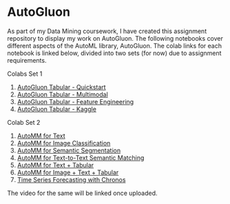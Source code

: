 # AutoGluon
As part of my Data Mining coursework, I have created this assignment repository to display my work on AutoGluon. The following notebooks cover different aspects of the AutoML library, AutoGluon. The colab links for each notebook is linked below, divided into two sets (for now) due to assignment requirements.

Colabs Set 1
1. [AutoGluon Tabular - Quickstart](https://colab.research.google.com/drive/1TVKsBkBA9_iSWnuRYvYtais_AdVsIx08?usp=sharing)
2. [AutoGluon Tabular - Multimodal](https://colab.research.google.com/drive/1Zn6MOTwVUmDnuF6mb2muyviloDs5NLeM?usp=sharing)
3. [AutoGluon Tabular - Feature Engineering](https://colab.research.google.com/drive/1qbvvnowApkdLPfrXgKkqsbuB6VEimVTF?usp=sharing)
4. [AutoGluon Tabular - Kaggle](https://colab.research.google.com/drive/1zL8dgkMT2b36slhegCsT2DpBADOx_CBJ?usp=sharing)

Colab Set 2
1. [AutoMM for Text](https://colab.research.google.com/drive/1koThWyJsF6K4-hwYXJGTLSJVeLfy0V8d?usp=sharing)
2. [AutoMM for Image Classification](https://colab.research.google.com/drive/17oFoo8u-JwC0QhlpgRsBng177FjV8pPJ?usp=sharing)
3. [AutoMM for Semantic Segmentation](https://colab.research.google.com/drive/1VfGYumO-gdPGJxKATRf32nv_5wLT4e2Z?usp=sharing)
4. [AutoMM for Text-to-Text Semantic Matching](https://colab.research.google.com/drive/12VCI_J0Kbb6jeLW_RHV2dgfx8-mToCT7?usp=sharing)
5. [AutoMM for Text + Tabular](https://colab.research.google.com/drive/10fhuwiyfltgAHdIbxWtKvKt7F-Op6uuq?usp=sharing)
6. [AutoMM for Image + Text + Tabular](https://colab.research.google.com/drive/1L6EwpDEnGooaZSMccjrCIELGzBfHFV-m?usp=sharing)
7. [Time Series Forecasting with Chronos](https://colab.research.google.com/drive/1jAgUP1ZLBtNfSNw_l_7iHfb_hZuY7Aan?usp=sharing)

The video for the same will be linked once uploaded.